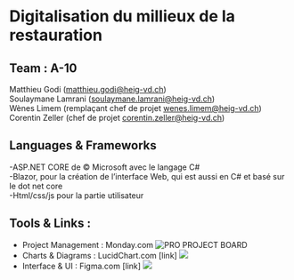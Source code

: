 # Digitalisation du millieux de la restauration

## Team : A-10 
Matthieu Godi (matthieu.godi@heig-vd.ch) </br>
Soulaymane Lamrani (soulaymane.lamrani@heig-vd.ch) </br>
Wènes Limem (remplaçant chef de projet wenes.limem@heig-vd.ch) </br> 
Corentin Zeller (chef de projet corentin.zeller@heig-vd.ch) </br>


## Languages & Frameworks 

 -ASP.NET CORE de © Microsoft avec le langage C# </br>
 -Blazor, pour la création de l’interface Web, qui est aussi en C# et basé sur le dot net core </br>
 -Html/css/js pour la partie utilisateur </br>



## Tools & Links : 

 - Project Management : Monday.com ![](https://goldenfish-team.monday.com/boards/1131125508 "PRO PROJECT BOARD")
 - Charts & Diagrams  : LucidChart.com [link] ![](https://lucid.app/lucidchart/invitations/accept/492f8309-5489-4a34-a2bd-6df0d30ca325)
 - Interface & UI     : Figma.com [link] ![](https://www.figma.com/file/MO6bg34RGfaSVGcBIAXyvm/EkoRestaurant)


